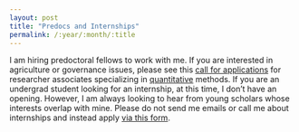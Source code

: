 ```yaml
---
layout: post
title: "Predocs and Internships"
permalink: /:year/:month/:title
---
```


<!-- While I am no longer hiring predoctoral fellows to work with me, I am keen to hear from young scholars interested in agriculture or governance issues.-->

I am hiring predoctoral fellows to work with me. If you are interested in agriculture or governance issues, please see this [call for applications](https://www.isb.edu/en/careers/academic-openings/ra-with-prof-shilpa-aggarwal---aaditya-dar.html) for researcher associates specializing in [quantitative](https://twitter.com/AadityaDar/status/1385921667529064452?s=20) methods. If you are an undergrad student looking for an internship, at this time, I don’t have an opening. However, I am always looking to hear from young scholars whose interests overlap with mine. Please do not send me emails or call me about internships and instead apply [via this form](https://forms.gle/e9XCbsrzf7Fp3A5DA).